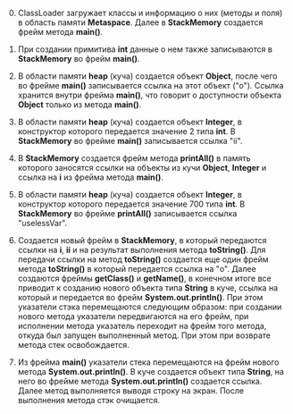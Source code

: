 0. ClassLoader загружает классы и информацию о них (методы и поля) в область памяти **Metaspace**.
Далее в **StackMemory** создается фрейм метода **main()**.

1. При создании примитива **int** данные о нем также записываются в **StackMemory** во фрейм **main()**.
   
2. В области памяти **heap** (куча) создается объект  **Object**, после чего во фрейме **main()** записывается ссылка на этот объект ("о"). Ссылка хранится внутри фрейма **main()**, что говорит о доступности объекта **Object** только из метода **main()**.
   
3. В области памяти **heap** (куча) создается объект **Integer**, в конструктор которого передается значение 2 типа **int**. В **StackMemory** во фрейме **main()** записывается ссылка "ii".
   
4. В **StackMemory** создается фрейм метода **printAll()** в память которого заносятся ссылки на объекты из кучи **Object**, **Integer** и ссылка на **i** из фрейма метода **main()**.
   
5. В области памяти **heap** (куча) создается объект **Integer**, в конструктор которого передается значение 700 типа **int**. В **StackMemory** во фрейме **printAll()** записывается ссылка "uselessVar".
   
6. Создается новый фрейм в **StackMemory**, в который передаются ссылки на **i**, **ii** и на результат выполнения метода **toString()**. 
   Для передачи ссылки на метод **toString()** создается еще один фрейм метода **toString()** в который передается ссылка на "o". Далее создаются фреймы **getClass()** и **getName()**, в конечном итоге все приводит к созданию нового объекта типа **String** в куче, ссылка на который и передается во фрейм **System.out.println()**. При этом указатели стэка перемещаются следующим образом: при создании нового метода указатели передвигаются на его фрейм, при исполнении метода указатель переходит на фрейм того метода, откуда был запущен выполненный метод. При этом при возврате метода стек освобождается.

7.  Из фрейма **main()** указатели стека перемещаются на фрейм нового метода **System.out.println()**. В куче создается объект типа **String**, на него во фрейме метода **System.out.println()** создается ссылка. Далее метод выполняется выводя строку на экран. После выполнения метода стэк очищается.
